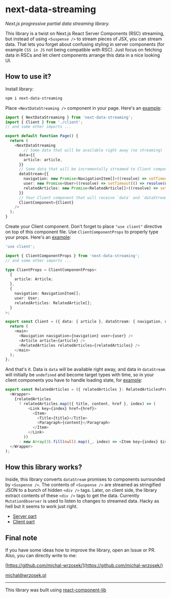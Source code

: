 # next-data-streaming

_Next.js progressive partial data streaming library._

This library is a twist on Next.js React Server Components (RSC) streaming, but instead of using `<Suspense />` to stream pieces of JSX, you can stream data. That lets you forget about confusing styling in server components (for example `CSS in JS` not being compatible with RSC). Just focus on fetching data in RSCs and let client components arrange this data in a nice looking UI.

## How to use it?

Install library:

```bash
npm i next-data-streaming
```

Place `<NextDataStreaming />` component in your page. Here's an [example](example-nextjs/src/app/page.tsx):

```typescript
import { NextDataStreaming } from 'next-data-streaming';
import { Client } from './client';
// and some other imports ...

export default function Page() {
  return (
    <NextDataStreaming
        // Some data that will be available right away (no streaming)
      data={{
        article: article,
      }}
      // Some data that will be incrementally streamed to Client component
      dataStream={{
        navigation: new Promise<NavigationItem[]>((resolve) => setTimeout(() => resolve(navigation), 2000)),
        user: new Promise<User>((resolve) => setTimeout(() => resolve(user), 3000)),
        relatedArticles: new Promise<RelatedArticle[]>((resolve) => setTimeout(() => resolve(relatedArticles), 4000)),
      }}
      // Your Client component that will receive `data` and `dataStream` as props
      ClientComponent={Client}
    />
  );
}
```

Create your Client component. Don't forget to place `"use client"` directive on top of this component file. Use `ClientComponentProps` to properly type your props. Here's an [example](example-nextjs/src/app/client.tsx):

```typescript
'use client';

import { ClientComponentProps } from 'next-data-streaming';
// and some other imports ...

type ClientProps = ClientComponentProps<
  {
    article: Article;
  },
  {
    navigation: NavigationItem[];
    user: User;
    relatedArticles: RelatedArticle[];
  }
>;

export const Client = ({ data: { article }, dataStream: { navigation, user, relatedArticles } }: ClientProps) => {
  return (
    <main>
      <Navigation navigation={navigation} user={user} />
      <Article article={article} />
      <RelatedArticles relatedArticles={relatedArticles} />
    </main>
  );
};
```

And that's it. Data is `data` will be available right away, and data in `dataStream` will initially be `undefined` and become target types with time, so in your client components you have to handle loading state, for [example](example-nextjs/src/components/related-articles.tsx):

```typescript
export const RelatedArticles = ({ relatedArticles }: RelatedArticlesProps) => (
  <Wrapper>
    {relatedArticles
      ? relatedArticles.map(({ title, content, href }, index) => (
          <Link key={index} href={href}>
            <Item>
              <Title>{title}</Title>
              <Paragraph>{content}</Paragraph>
            </Item>
          </Link>
        ))
      : new Array(3).fill(null).map((_, index) => <Item key={index} $isLoading />)}
  </Wrapper>
);
```

## How this library works?

Inside, this library converts `dataStream` promises to components surrounded by `<Suspense />`. The contents of `<Suspense />` are streamed as stringified JSON to a bunch of hidden `<div />` tags. Later, on client side, the library extract contents of these `<div />` tags to get the data. Currently `MutationObserver` is used to listen to changes to streamed data. Hacky as hell but it seems to work just right.

- [Server part](src/server-part.tsx)
- [Client part](src/client-part.tsx)

## Final note

If you have some ideas how to improve the library, open an Issue or PR. Also, you can directly write to me:

[https://github.com/michal-wrzosek/](https://github.com/michal-wrzosek/)

michal@wrzosek.pl

---

This library was built using [react-component-lib](https://github.com/michal-wrzosek/react-component-lib)
